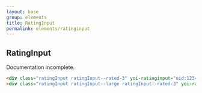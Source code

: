 ```yaml
---
layout: base
group: elements
title: RatingInput
permalink: elements/ratinginput
---
```


## RatingInput

<p class="hint hint--error">Documentation incomplete.</p>

```html
<div class="ratingInput ratingInput--rated-3" yoi-ratinginput="uid:1234; score:3;"></div>
<div class="ratingInput ratingInput--large ratingInput--rated-3" yoi-ratinginput="uid:5678; score:3;"></div>
```